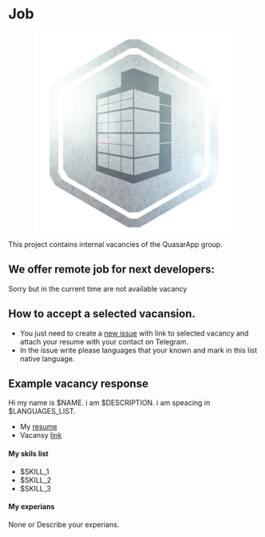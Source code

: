 # Job


<p align="center">
  <img src="res/IconPlatinumCorp.png"/>
</p>


This project contains internal vacancies of the QuasarApp group. 

## We offer remote job for next developers:
Sorry but in the current time are not available vacancy


## How to accept a selected vacansion.

* You just need to create a [new issue](https://github.com/QuasarApp/Job/issues) with link to selected vacancy and attach your resume with your contact on Telegram.
* In the issue write please languages that your known and mark in this list native language.


## Example vacancy response 

Hi my name is $NAME. i am $DESCRIPTION.
i am speacing in $LANGUAGES_LIST.

* My [resume]($LINK)
* Vacansy [link]($LINK)

#### My skils list
- $SKILL_1
- $SKILL_2
- $SKILL_3

#### My experians
None or Describe your experians.
